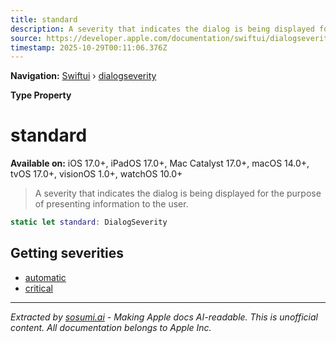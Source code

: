 ```yaml
---
title: standard
description: A severity that indicates the dialog is being displayed for the purpose of presenting information to the user.
source: https://developer.apple.com/documentation/swiftui/dialogseverity/standard
timestamp: 2025-10-29T00:11:06.376Z
---
```


**Navigation:** [Swiftui](/documentation/swiftui) › [dialogseverity](/documentation/swiftui/dialogseverity)

**Type Property**

# standard

**Available on:** iOS 17.0+, iPadOS 17.0+, Mac Catalyst 17.0+, macOS 14.0+, tvOS 17.0+, visionOS 1.0+, watchOS 10.0+

> A severity that indicates the dialog is being displayed for the purpose of presenting information to the user.

```swift
static let standard: DialogSeverity
```

## Getting severities

- [automatic](/documentation/swiftui/dialogseverity/automatic)
- [critical](/documentation/swiftui/dialogseverity/critical)

---

*Extracted by [sosumi.ai](https://sosumi.ai) - Making Apple docs AI-readable.*
*This is unofficial content. All documentation belongs to Apple Inc.*
